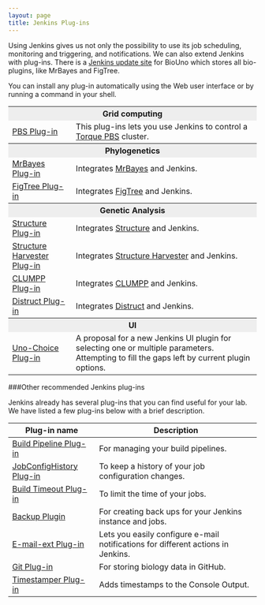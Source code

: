 ```yaml
---
layout: page
title: Jenkins Plug-ins
---
```


Using Jenkins gives us not only the possibility to use its job
scheduling, monitoring and triggering, and notifications. We can also
extend Jenkins with plug-ins. There is a [Jenkins update site]({{site.baseurl}}jenkins-update-site.html) for BioUno which
stores all bio-plugins, like MrBayes and FigTree.

You can install any plug-in automatically using the Web user
interface or by running a command in your shell.

<table class="pure-table pure-table-bordered" style='width: 100%'>
	<tbody>
		<tr>
			<th colspan="2" style="background-color: #EEEEEE">Grid computing</th>
		</tr>
		<tr>
			<td><a href="https://github.com/biouno/pbs-plugin" title="Jenkins PBS Plug-in">PBS Plug-in</a></td>
			<td>This plug-ins lets you use Jenkins to control a <a href="http://www.adaptivecomputing.com/products/open-source/torque/">Torque PBS</a> cluster.</td>
		</tr>
		<tr>
			<th colspan="2" style="background-color: #EEEEEE">Phylogenetics</th>
		</tr>
		<tr>
			<td><a href="https://github.com/biouno/mrbayes-plugin" title="Jenkins MrBayes Plug-in">MrBayes Plug-in</a></td>
			<td>Integrates <a href="http://mrbayes.sourceforge.net/">MrBayes</a> and Jenkins.</td>
		</tr>
		<tr>
			<td><a href="https://github.com/biouno/figtree-plugin" title="Jenkins FigTree Plug-in">FigTree Plug-in</a></td>
			<td>Integrates <a href="http://tree.bio.ed.ac.uk/software/figtree/">FigTree</a> and Jenkins.</td>
		</tr>
		<tr>
			<th colspan="2" style="background-color: #EEEEEE">Genetic Analysis</th>
		</tr>
		<tr>
			<td><a href="https://github.com/biouno/structure-plugin" title="Jenkins Structure Plug-in">Structure Plug-in</a></td>
			<td>Integrates <a href="http://pritch.bsd.uchicago.edu/software.html">Structure</a> and Jenkins.</td>
		</tr>
		<tr>
			<td><a href="https://github.com/biouno/structure-harvester-plugin" title="Jenkins Structure Harvester Plug-in">Structure Harvester Plug-in</a></td>
			<td>Integrates <a href="http://taylor0.biology.ucla.edu/structureHarvester/">Structure Harvester</a> and Jenkins.</td>
		</tr>
		<tr>
			<td><a href="https://github.com/biouno/clumpp-plugin" title="Jenkins CLUMPP Plug-in">CLUMPP Plug-in</a></td>
			<td>Integrates <a href="http://www.stanford.edu/group/rosenberglab/clumpp.html">CLUMPP</a> and Jenkins.</td>
		</tr>
		<tr>
			<td><a href="https://github.com/biouno/distruct-plugin" title="Jenkins Distruct Plug-in">Distruct Plug-in</a></td>
			<td>Integrates <a href="http://www.stanford.edu/group/rosenberglab/distruct.html">Distruct</a> and Jenkins.</td>
		</tr>
		<tr>
			<th colspan="2" style="background-color: #EEEEEE">UI</th>
		</tr>
		<tr>
			<td><a href="https://github.com/biouno/uno-choice-plugin" title="Uno-Choice Distruct Plug-in">Uno-Choice Plug-in</a></td>
			<td>A proposal for a new Jenkins UI plugin for selecting one or multiple parameters. Attempting to fill the gaps left by current plugin options. </td>
		</tr>
	</tbody>
</table>

###Other recommended Jenkins plug-ins

Jenkins already has several plug-ins that you can find useful for your lab. We have listed a few plug-ins below with 
a brief description.

<table class="pure-table pure-table-bordered" style='width: 100%'>
	<thead>
		<tr>
			<th>Plug-in name</th>
			<th>Description</th>
		</tr>
	</thead>
	<tbody>
		<tr>
			<td><a href="https://wiki.jenkins-ci.org/display/JENKINS/Build+Pipeline+Plugin">Build Pipeline Plug-in</a></td>
			<td>For managing your build pipelines.</td>
		</tr>
		<tr>
			<td><a href="https://wiki.jenkins-ci.org/display/JENKINS/JobConfigHistory+Plugin">JobConfigHistory Plug-in</a></td>
			<td>To keep a history of your job configuration changes.</td>
		</tr>
		<tr>
			<td><a href="https://wiki.jenkins-ci.org/display/JENKINS/Build-timeout+Plugin">Build Timeout Plug-in</a></td>
			<td>To limit the time of your jobs.</td>
		</tr>
		<tr>
			<td><a href="https://wiki.jenkins-ci.org/display/JENKINS/Backup+Plugin">Backup Plugin</a></td>
			<td>For creating back ups for your Jenkins instance and jobs.</td>
		</tr>
		<tr>
			<td><a href="https://wiki.jenkins-ci.org/display/JENKINS/Email-ext+plugin">E-mail-ext Plug-in</a></td>
			<td>Lets you easily configure e-mail notifications for different
				actions in Jenkins.</td>
		</tr>
		<tr>
			<td><a href="https://wiki.jenkins-ci.org/display/JENKINS/Git+Plugin">Git Plug-in</a></td>
			<td>For storing biology data in GitHub.</td>
		</tr>
		<tr>
			<td><a href="https://wiki.jenkins-ci.org/display/JENKINS/Timestamper">Timestamper Plug-in</a></td>
			<td>Adds timestamps to the Console Output.</td>
		</tr>
	</tbody>
</table>
